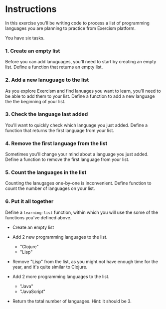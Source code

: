 # Instructions

In this exercise you'll be writing code to process a list of programming languages you are planning to practice from Exercism platform.

You have six tasks.

### 1. Create an empty list

Before you can add lanuguages, you'll need to start by creating an empty list. Define a function that returns an empty list.

### 2. Add a new lanuguage to the list
 
 As you explore Exercism and find lanuages you want to learn, you'll need to be able to add them to your list. Define a function to add a new language the the beginning of your list.
 
### 3. Check the language last added

You'll want to quickly check which language you just added. Define a function that returns the first language from your list.

### 4. Remove the first language from the list

Sometimes you'll change your mind about a language you just added. Define a function to remove the first language from your list.

### 5. Count the languages in the list

Counting the lanugages one-by-one is inconvenient. Define function to count the number of languages on your list.

### 6. Put it all together

Define a `learning-list` function, within which you will use the some of the functions you've defined above.

- Create an empty list
- Add 2 new programming languages to the list.

  - "Clojure"
  - "Lisp"

- Remove "Lisp" from the list, as you might not have enough time for the year, and it's quite similar to Clojure.
- Add 2 more programming languages to the list.

  - "Java"
  - "JavaScript"

- Return the total number of languages. Hint: it should be 3.

